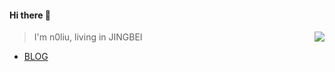 #### Hi there 👋

<a href="https://github-readme-stats.vercel.app/api?username=n0liu&show_icons=true&theme=algolia&hide_title=true">
  <img align="right" src="https://github-readme-stats.vercel.app/api?username=n0liu&show_icons=true&theme=algolia&hide_title=true" />
</a>

> I'm n0liu, living in JINGBEI

* [BLOG](http://landuoduo.top)
